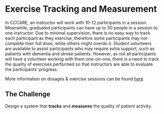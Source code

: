 # Exercise Tracking and Measurement
In CCCARE, an instructor will work with 10-12 participants in a session. Meanwhile, graduated participants can have up to 30 people in a session to one instructor. Due to minimal supervision, there is no easy way to track each participant as they exercise, therefore some participants may not complete their full dose, while others might overdo it. Student volunteers are available to assist participants who may require extra support, such as patients with dementia and stroke patients. However, as not all participants will have a volunteer working with them one-on-one, there is a need to track the quality of exercises performed so that instructors are able to evaluate the participants’ progress. 

More information on dosages & exercise sessions can be found [here](https://uofwaterloo.sharepoint.com/:w:/r/sites/tm-eng-engineeringideasclinic/Shared%20Documents/Health%20Hub/W26%20Health%20Tech%20Challenge%202/Dosages%20%26%20Exercise%20Sessions%20-%20More%20Details.docx?d=w4848032b80e54a9bab7b14fe89a329c8&csf=1&web=1&e=g0tvef)

## The Challenge
Design a system that **tracks** and **measures** the quality of patient activity. 
